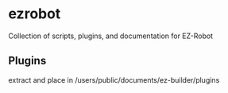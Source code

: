# ezrobot
Collection of scripts, plugins, and documentation for EZ-Robot
## Plugins 
extract and place in /users/public/documents/ez-builder/plugins
